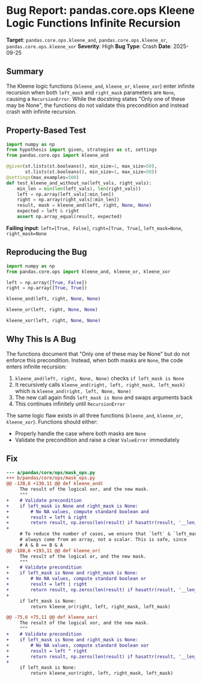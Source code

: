 # Bug Report: pandas.core.ops Kleene Logic Functions Infinite Recursion

**Target**: `pandas.core.ops.kleene_and`, `pandas.core.ops.kleene_or`, `pandas.core.ops.kleene_xor`
**Severity**: High
**Bug Type**: Crash
**Date**: 2025-09-25

## Summary

The Kleene logic functions (`kleene_and`, `kleene_or`, `kleene_xor`) enter infinite recursion when both `left_mask` and `right_mask` parameters are `None`, causing a `RecursionError`. While the docstring states "Only one of these may be None", the functions do not validate this precondition and instead crash with infinite recursion.

## Property-Based Test

```python
import numpy as np
from hypothesis import given, strategies as st, settings
from pandas.core.ops import kleene_and

@given(st.lists(st.booleans(), min_size=1, max_size=50),
       st.lists(st.booleans(), min_size=1, max_size=50))
@settings(max_examples=500)
def test_kleene_and_without_na(left_vals, right_vals):
    min_len = min(len(left_vals), len(right_vals))
    left = np.array(left_vals[:min_len])
    right = np.array(right_vals[:min_len])
    result, mask = kleene_and(left, right, None, None)
    expected = left & right
    assert np.array_equal(result, expected)
```

**Failing input**: `left=[True, False]`, `right=[True, True]`, `left_mask=None`, `right_mask=None`

## Reproducing the Bug

```python
import numpy as np
from pandas.core.ops import kleene_and, kleene_or, kleene_xor

left = np.array([True, False])
right = np.array([True, True])

kleene_and(left, right, None, None)

kleene_or(left, right, None, None)

kleene_xor(left, right, None, None)
```

## Why This Is A Bug

The functions document that "Only one of these may be None" but do not enforce this precondition. Instead, when both masks are `None`, the code enters infinite recursion:

1. `kleene_and(left, right, None, None)` checks `if left_mask is None`
2. It recursively calls `kleene_and(right, left, right_mask, left_mask)` which is `kleene_and(right, left, None, None)`
3. The new call again finds `left_mask is None` and swaps arguments back
4. This continues infinitely until `RecursionError`

The same logic flaw exists in all three functions (`kleene_and`, `kleene_or`, `kleene_xor`). Functions should either:
- Properly handle the case where both masks are `None`
- Validate the precondition and raise a clear `ValueError` immediately

## Fix

```diff
--- a/pandas/core/ops/mask_ops.py
+++ b/pandas/core/ops/mask_ops.py
@@ -138,6 +138,11 @@ def kleene_and(
     The result of the logical xor, and the new mask.
     """
+    # Validate precondition
+    if left_mask is None and right_mask is None:
+        # No NA values, compute standard boolean and
+        result = left & right
+        return result, np.zeros(len(result) if hasattr(result, '__len__') else 1, dtype=bool)
+
     # To reduce the number of cases, we ensure that `left` & `left_mask`
     # always come from an array, not a scalar. This is safe, since
     # A & B == B & A
@@ -188,6 +193,11 @@ def kleene_or(
     The result of the logical or, and the new mask.
     """
+    # Validate precondition
+    if left_mask is None and right_mask is None:
+        # No NA values, compute standard boolean or
+        result = left | right
+        return result, np.zeros(len(result) if hasattr(result, '__len__') else 1, dtype=bool)
+
     if left_mask is None:
         return kleene_or(right, left, right_mask, left_mask)

@@ -75,6 +75,11 @@ def kleene_xor(
     The result of the logical xor, and the new mask.
     """
+    # Validate precondition
+    if left_mask is None and right_mask is None:
+        # No NA values, compute standard boolean xor
+        result = left ^ right
+        return result, np.zeros(len(result) if hasattr(result, '__len__') else 1, dtype=bool)
+
     if left_mask is None:
         return kleene_xor(right, left, right_mask, left_mask)